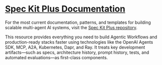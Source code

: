 # [Spec Kit Plus Documentation](https://github.com/panaversity/spec-kit-plus/tree/main/docs-plus)

For the most current documentation, patterns, and templates for building scalable multi-agent AI systems, visit the [Spec Kit Plus repository](https://github.com/panaversity/spec-kit-plus/tree/main/docs-plus).

This resource provides everything you need to build Agentic Workflows and production-ready stacks faster using technologies like the OpenAI Agents SDK, MCP, A2A, Kubernetes, Dapr, and Ray. It treats key development artifacts—such as specs, architecture history, prompt history, tests, and automated evaluations—as first-class components.

